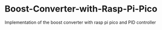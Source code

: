 # Boost-Converter-with-Rasp-Pi-Pico
Implementation of the boost converter with rasp pi pico and PID controller
